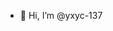 - 👋 Hi, I’m @yxyc-137

<!---
yxyc-137/yxyc-137 is a ✨ special ✨ repository because its `README.md` (this file) appears on your GitHub profile.
You can click the Preview link to take a look at your changes.
--->
